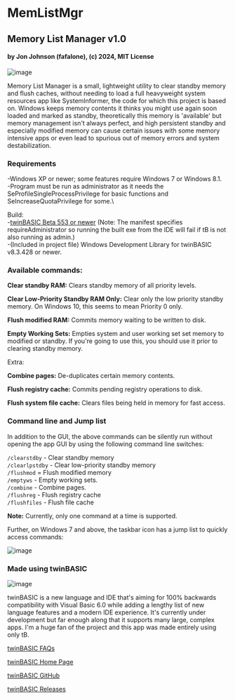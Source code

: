 # MemListMgr
## Memory List Manager v1.0
#### by Jon Johnson (fafalone), (c) 2024, MIT License

![image](https://github.com/fafalone/MemListMgr/assets/7834493/fa2bf40d-1936-4e17-8a77-f2e85500fc4b)

Memory List Manager is a small, lightweight utility to clear standby memory and flush caches, without needing to load a full heavyweight system resources app like SystemInformer, the code for which this project is based on. Windows keeps memory contents it thinks you might use again soon loaded and marked as standby, theoretically this memory is 'available' but memory management isn't always perfect, and high persistent standby and especially modified memory can cause certain issues with some memory intensive apps or even lead to spurious out of memory errors and system destabilization.

### Requirements
-Windows XP or newer; some features require Windows 7 or Windows 8.1.\
-Program must be run as administrator as it needs the SeProfileSingleProcessPrivilege for basic functions and SeIncreaseQuotaPrivilege for some.\

Build:\
-[twinBASIC Beta 553 or newer](https://github.com/twinbasic/twinbasic/releases) (Note: The manifest specifies requireAdministrator so running the built exe from the IDE will fail if tB is not also running as admin.)\
-(Included in project file) Windows Development Library for twinBASIC v8.3.428 or newer.

### Available commands:

**Clear standby RAM:** Clears standby memory of all priority levels.

**Clear Low-Priority Standby RAM Only:** Clear only the low priority standby memory. On Windows 10, this seems to mean Priority 0 only.

**Flush modified RAM:** Commits memory waiting to be written to disk.

**Empty Working Sets:** Empties system and user working set set memory to modified or standby. If you're going to use this, you should use it prior to clearing standby memory.

Extra:

**Combine pages:** De-duplicates certain memory contents.

**Flush registry cache:** Commits pending registry operations to disk.

**Flush system file cache:** Clears files being held in memory for fast access.

### Command line and Jump list

In addition to the GUI, the above commands can be silently run without opening the app GUI by using the following command line switches:

`/clearstdby` - Clear standby memory\
`/clearlpstdby` - Clear low-priority standby memory\
`/flushmod` = Flush modified memory\
`/emptyws` - Empty working sets.\
`/combine` - Combine pages.\
`/flushreg` - Flush registry cache\
`/flushfiles` - Flush file cache

**Note:** Currently, only one command at a time is supported.

Further, on Windows 7 and above, the taskbar icon has a jump list to quickly access commands:

![image](https://github.com/fafalone/MemListMgr/assets/7834493/e7959ccf-679c-44f2-bbae-32f6b8831de5)

### Made using twinBASIC
![image](https://github.com/fafalone/MemListMgr/assets/7834493/abba1d5d-0adb-4b32-a0cb-0f43ad13f1e6)

twinBASIC is a new language and IDE that's aiming for 100% backwards compatibility with Visual Basic 6.0 while adding a lengthy list of new language features and a modern IDE experience. It's currently under development but far enough along that it supports many large, complex apps. I'm a huge fan of the project and this app was made entirely using only tB.

[twinBASIC FAQs](https://github.com/twinbasic/documentation/wiki/twinBASIC-Frequently-Asked-Questions-(FAQs))

[twinBASIC Home Page](https://twinbasic.com)

[twinBASIC GitHub](https://github.com/twinbasic/twinbasic)

[twinBASIC Releases](https://github.com/twinbasic/twinbasic/releases)
